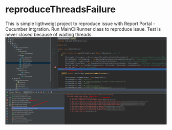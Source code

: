 # reproduceThreadsFailure
This is simple ligthweigt project to reproduce issue with Report Portal - Cucumber intgration.
Run MainCliRunner class to reproduce issue. Test is never closed because of waiting threads.
![Issue image](https://github.com/Vitovtx/reproduceThreadsFailure/blob/master/waitingThreads.png)
